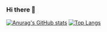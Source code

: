 ### Hi there 👋
[![Anurag's GitHub stats](https://github-readme-stats.vercel.app/api?username=KoutoDev&theme=codeSTACKr&show_icons=true&hide=contribs)](https://github.com/KoutoDev/github-readme-stats)
[![Top Langs](https://github-readme-stats.vercel.app/api/top-langs/?username=KoutoDev)](https://github.com/KoutoDev/github-readme-stats)
<!--
**KoutoDev/KoutoDev** is a ✨ _special_ ✨ repository because its `README.md` (this file) appears on your GitHub profile.

Here are some ideas to get you started:

- 🔭 I’m currently working on ...
- 🌱 I’m currently learning ...
- 👯 I’m looking to collaborate on ...
- 🤔 I’m looking for help with ...
- 💬 Ask me about ...
- 📫 How to reach me: ...
- 😄 Pronouns: ...
- ⚡ Fun fact: ...
-->
